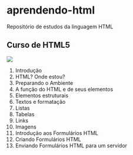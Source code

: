 # aprendendo-html
Repositório de estudos da linguagem HTML

## Curso de HTML5

![](https://www.w3.org/html/logo/img/mark-only-icon.png)

1. Introdução
2. HTML? Onde estou?
3. Preparando o Ambiente
4. A função do HTML e de seus elementos
5. Elementos estruturais
6. Textos e formatação
7. Listas
8. Tabelas
9. Links
10. Imagens
11. Introdução aos Formulários HTML
12. Criando Formulários HTML
13. Enviando Formulários HTML para um servidor


